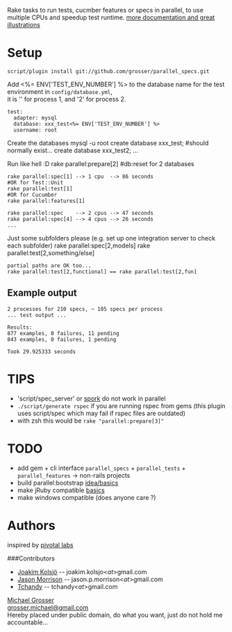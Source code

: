Rake tasks to run tests, cucmber features or specs in parallel, to use multiple CPUs and speedup test runtime.
[more documentation and great illustrations](http://giantrobots.thoughtbot.com/2009/7/24/make-your-test-suite-uncomfortably-fast)

Setup
=====

    script/plugin install git://github.com/grosser/parallel_specs.git

Add <%= ENV['TEST_ENV_NUMBER'] %> to the database name for the test environment in `config/database.yml`,  
it is '' for process 1, and '2' for process 2.

    test:
      adapter: mysql
      database: xxx_test<%= ENV['TEST_ENV_NUMBER'] %>
      username: root

Create the databases
    mysql -u root
    create database xxx_test; #should normally exist...
    create database xxx_test2;
    ...

Run like hell :D
    rake parallel:prepare[2] #db:reset for 2 databases

    rake parallel:spec[1] --> 1 cpu  --> 86 seconds
    #OR for Test::Unit
    rake parallel:test[1]
    #OR for Cucumber
    rake parallel:features[1]

    rake parallel:spec    --> 2 cpus --> 47 seconds
    rake parallel:spec[4] --> 4 cpus --> 26 seconds
    ...

Just some subfolders please (e.g. set up one integration server to check each subfolder)
    rake parallel:spec[2,models]
    rake parallel:test[2,something/else]

    partial paths are OK too...
    rake parallel:test[2,functional] == rake parallel:test[2,fun]

Example output
--------------
    2 processes for 210 specs, ~ 105 specs per process
    ... test output ...

    Results:
    877 examples, 0 failures, 11 pending
    843 examples, 0 failures, 1 pending

    Took 29.925333 seconds

TIPS
====
 - 'script/spec_server' or [spork](http://github.com/timcharper/spork/tree/master) do not work in parallel
 - `./script/generate rspec` if you are running rspec from gems (this plugin uses script/spec which may fail if rspec files are outdated)
 - with zsh this would be `rake "parallel:prepare[3]"`

TODO
====
 - add gem + cli interface `parallel_specs` + `parallel_tests` + `parallel_features` -> non-rails projects
 - build parallel:bootstrap [idea/basics](http://github.com/garnierjm/parallel_specs/commit/dd8005a2639923dc5adc6400551c4dd4de82bf9a)
 - make jRuby compatible [basics](http://yehudakatz.com/2009/07/01/new-rails-isolation-testing/)
 - make windows compatible (does anyone care ?)

Authors
====
inspired by [pivotal labs](http://pivotallabs.com/users/miked/blog/articles/849-parallelize-your-rspec-suite)  

###Contributors
 - [Joakim Kolsjö](http://www.rubyblocks.se) -- joakim.kolsjo<$at$>gmail.com
 - [Jason Morrison](http://jayunit.net) -- jason.p.morrison<$at$>gmail.com
 - [Tchandy](http://thiagopradi.net/) -- tchandy<$at$>gmail.com

[Michael Grosser](http://pragmatig.wordpress.com)  
grosser.michael@gmail.com  
Hereby placed under public domain, do what you want, just do not hold me accountable...
